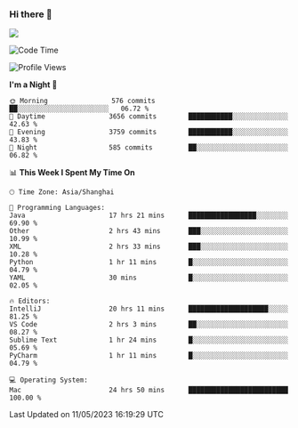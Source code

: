 ### Hi there 👋

<!--
**JJAYCHEN1e/jjaychen1e** is a ✨ _special_ ✨ repository because its `README.md` (this file) appears on your GitHub profile.

Here are some ideas to get you started:

- 🔭 I’m currently working on ...
- 🌱 I’m currently learning ...
- 👯 I’m looking to collaborate on ...
- 🤔 I’m looking for help with ...
- 💬 Ask me about ...
- 📫 How to reach me: ...
- 😄 Pronouns: ...
- ⚡ Fun fact: ...
-->

[![](https://github-readme-stats.vercel.app/api?username=jjaychen1e&show_icons=true)](https://github.com/jjaychen1e/github-readme-stats?count_private=true)

<!--START_SECTION:waka-->
![Code Time](http://img.shields.io/badge/Code%20Time-673%20hrs%2057%20mins-blue)

![Profile Views](http://img.shields.io/badge/Profile%20Views-0-blue)

**I'm a Night 🦉** 

```text
🌞 Morning                576 commits         ██░░░░░░░░░░░░░░░░░░░░░░░   06.72 % 
🌆 Daytime                3656 commits        ███████████░░░░░░░░░░░░░░   42.63 % 
🌃 Evening                3759 commits        ███████████░░░░░░░░░░░░░░   43.83 % 
🌙 Night                  585 commits         ██░░░░░░░░░░░░░░░░░░░░░░░   06.82 % 
```


📊 **This Week I Spent My Time On** 

```text
🕑︎ Time Zone: Asia/Shanghai

💬 Programming Languages: 
Java                     17 hrs 21 mins      █████████████████░░░░░░░░   69.90 % 
Other                    2 hrs 43 mins       ███░░░░░░░░░░░░░░░░░░░░░░   10.99 % 
XML                      2 hrs 33 mins       ███░░░░░░░░░░░░░░░░░░░░░░   10.28 % 
Python                   1 hr 11 mins        █░░░░░░░░░░░░░░░░░░░░░░░░   04.79 % 
YAML                     30 mins             █░░░░░░░░░░░░░░░░░░░░░░░░   02.05 % 

🔥 Editors: 
IntelliJ                 20 hrs 11 mins      ████████████████████░░░░░   81.25 % 
VS Code                  2 hrs 3 mins        ██░░░░░░░░░░░░░░░░░░░░░░░   08.27 % 
Sublime Text             1 hr 24 mins        █░░░░░░░░░░░░░░░░░░░░░░░░   05.69 % 
PyCharm                  1 hr 11 mins        █░░░░░░░░░░░░░░░░░░░░░░░░   04.79 % 

💻 Operating System: 
Mac                      24 hrs 50 mins      █████████████████████████   100.00 % 
```


 Last Updated on 11/05/2023 16:19:29 UTC
<!--END_SECTION:waka-->
